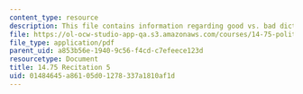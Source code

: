 ```yaml
---
content_type: resource
description: This file contains information regarding good vs. bad dictatorships.
file: https://ol-ocw-studio-app-qa.s3.amazonaws.com/courses/14-75-political-economy-and-economic-development-fall-2012/01484645a86105d01278337a1810af1d_MIT14_75F12_Recitation5.pdf
file_type: application/pdf
parent_uid: a853b56e-1940-9c56-f4cd-c7efeece123d
resourcetype: Document
title: 14.75 Recitation 5
uid: 01484645-a861-05d0-1278-337a1810af1d
---
```

